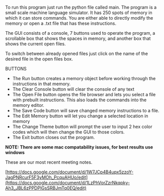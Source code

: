 To run this program just run the python file called main. The program is a small scale machine language simulator. It has 250 spots of memory in which it can store commands. You are either able to directly modify the memory or open a .txt file that has these instructions.

The GUI consists of a console, 7 buttons used to operate the program, a scrollable box that shows the spaces in memory, and another box that shows the current open files.

To switch between already opened files just click on the name of the desired file in the open files box.

BUTTONS
- The Run button creates a memory object before working through the instructions in that memory.
- The Clear Console button will clear the console of any text
- The Open File button opens the file browser and lets you select a file with prebuilt instructions. This also loads the commands into the memory editor.
- The Save Code button will save changed memory instructions to a file.
- The Edit Memory button will let you change a selected location in memory
- The Change Theme button will prompt the user to input 2 hex color codes which will then change the GUI to those colors.
- The Exit button closes out the program.


**NOTE: There are some mac compatability issues, for best results use windows**

These are our most recent meeting notes.

[https://docs.google.com/document/d/1W7JCp4B4upx5zzoY-JagPNRcurF5F3yMOh_PcquAHUo/edit](https://docs.google.com/document/d/1LzPhVorZzrNkqpky-Ah3_JBL6zPPDPlGsSRBJmTq0EQ/edit)

